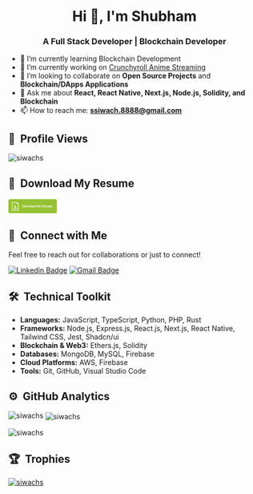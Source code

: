 <h1 align="center">Hi 👋, I'm Shubham</h1>

<h3 align="center">A Full Stack Developer | Blockchain Developer</h3>

- 🌱 I’m currently learning Blockchain Development
- 🔭 I’m currently working on [Crunchyroll Anime Streaming ]([https://github.com/siwachs/Manga-Reader](https://github.com/siwachs/Crunchyroll-Anime-Streaming))
- 👯 I’m looking to collaborate on **Open Source Projects** and **Blockchain/DApps Applications**
- 💬 Ask me about **React, React Native, Next.js, Node.js, Solidity, and Blockchain**
- 📫 How to reach me: **ssiwach.8888@gmail.com**

## 👀 &nbsp;Profile Views

<p align="left">
  <img src="https://komarev.com/ghpvc/?username=siwachs&label=Profile%20views&color=0e75b6&style=flat" alt="siwachs" />
</p>

## 📄 &nbsp;Download My Resume

[<img src="assets/Download-Resume-Button.png" width="20%"/>](https://github.com/siwachs/siwachs/blob/main/Shubham_Siwach_SDE_resume.pdf)

## 🤝 &nbsp;Connect with Me

Feel free to reach out for collaborations or just to connect!

[![Linkedin Badge](https://img.shields.io/badge/-siwachs-blue?style=flat-square&logo=Linkedin&logoColor=white&link=https://www.linkedin.com/in/siwachs/)](https://www.linkedin.com/in/siwachs/)
[![Gmail Badge](https://img.shields.io/badge/-ssiwach.8888@gmail.com-c14438?style=flat-square&logo=Gmail&logoColor=white&link=mailto:ssiwach.8888@gmail.com)](mailto:ssiwach.8888@gmail.com)

## 🛠 &nbsp;Technical Toolkit

- **Languages:** JavaScript, TypeScript, Python, PHP, Rust
- **Frameworks:** Node.js, Express.js, React.js, Next.js, React Native, Tailwind CSS, Jest, Shadcn/ui
- **Blockchain & Web3:** Ethers.js, Solidity
- **Databases:** MongoDB, MySQL, Firebase
- **Cloud Platforms:** AWS, Firebase
- **Tools:** Git, GitHub, Visual Studio Code

## ⚙️ &nbsp;GitHub Analytics

<p><img align="left" src="https://github-readme-stats.vercel.app/api/top-langs?username=siwachs&show_icons=true&locale=en&layout=compact" alt="siwachs" /></p>

<p>&nbsp;<img align="center" src="https://github-readme-stats.vercel.app/api?username=siwachs&show_icons=true&locale=en" alt="siwachs" /></p>

<p><img align="center" src="https://github-readme-streak-stats.herokuapp.com/?user=siwachs&" alt="siwachs" /></p>

## 🏆 &nbsp;Trophies

<p align="left">
  <a href="https://github.com/ryo-ma/github-profile-trophy">
    <img src="https://github-profile-trophy.vercel.app/?username=siwachs" alt="siwachs" />
  </a>
</p>
